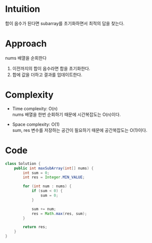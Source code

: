 # Intuition
합이 음수가 된다면 subarray를 초기화하면서 최적의 답을 찾는다.

# Approach
nums 배열을 순회한다
1. 이전까지의 합이 음수라면 합을 초기화한다.
2. 합에 값을 더하고 결과를 업데이트한다.

# Complexity
- Time complexity: O(n)   
nums 배열을 한번 순회하기 때문에 시간복잡도는 O(n)이다.

- Space complexity: O(1)   
sum, res 변수를 저장하는 공간이 필요하기 때문에 공간복잡도는 O(1)이다.

# Code
```java
class Solution {
    public int maxSubArray(int[] nums) {
        int sum = 0;
        int res = Integer.MIN_VALUE;

        for (int num : nums) {
            if (sum < 0) {
                sum = 0;
            }

            sum += num;
            res = Math.max(res, sum);
        }

        return res;
    }
}
```
